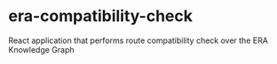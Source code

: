 # era-compatibility-check
React application that performs route compatibility check over the ERA Knowledge Graph
